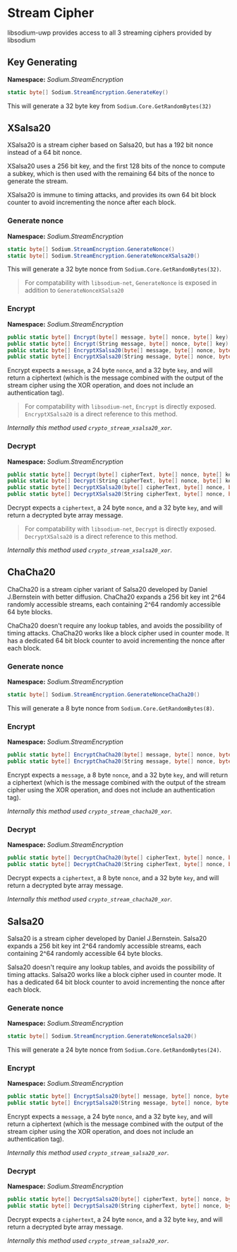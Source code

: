 # Stream Cipher

libsodium-uwp provides access to all 3 streaming ciphers provided by libsodium

## Key Generating

__Namespace:__ _Sodium.StreamEncryption_

```C#
static byte[] Sodium.StreamEncryption.GenerateKey()
```

This will generate a 32 byte key from `Sodium.Core.GetRandomBytes(32)`

## XSalsa20

XSalsa20 is a stream cipher based on Salsa20, but has a 192 bit nonce instead of a 64 bit nonce.

XSalsa20 uses a 256 bit key, and the first 128 bits of the nonce to compute a subkey, which is then used with the remaining 64 bits of the nonce to generate the stream.

XSalsa20 is immune to timing attacks, and provides its own 64 bit block counter to avoid incrementing the nonce after each block.

### Generate nonce

__Namespace:__ _Sodium.StreamEncryption_

```C#
static byte[] Sodium.StreamEncryption.GenerateNonce()
static byte[] Sodium.StreamEncryption.GenerateNonceXSalsa20()
```

This will generate a 32 byte nonce from `Sodium.Core.GetRandomBytes(32)`.

> For compatability with `libsodium-net`, `GenerateNonce` is exposed in addition to `GenerateNonceXSalsa20`

### Encrypt

__Namespace:__ _Sodium.StreamEncryption_

```C#
public static byte[] Encrypt(byte[] message, byte[] nonce, byte[] key)
public static byte[] Encrypt(String message, byte[] nonce, byte[] key)
public static byte[] EncryptXSalsa20(byte[] message, byte[] nonce, byte[] key)
public static byte[] EncryptXSalsa20(String message, byte[] nonce, byte[] key)
```

Encrypt expects a `message`, a 24 byte `nonce`, and a 32 byte `key`, and will return a ciphertext (which is the message combined with the output of the stream cipher using the XOR operation, and does not include an authentication tag).

> For compatability with `libsodium-net`, `Encrypt` is directly exposed. `EncryptXSalsa20` is a direct reference to this method.

_Internally this method used `crypto_stream_xsalsa20_xor`._

### Decrypt

__Namespace:__ _Sodium.StreamEncryption_

```C#
public static byte[] Decrypt(byte[] cipherText, byte[] nonce, byte[] key)
public static byte[] Decrypt(String cipherText, byte[] nonce, byte[] key)
public static byte[] DecryptXSalsa20(byte[] cipherText, byte[] nonce, byte[] key)
public static byte[] DecryptXSalsa20(String cipherText, byte[] nonce, byte[] key)
```

Decrypt expects a `ciphertext`, a 24 byte `nonce`, and a 32 byte `key`, and will return a decrypted byte array message.

> For compatability with `libsodium-net`, `Decrypt` is directly exposed. `DecryptXSalsa20` is a direct reference to this method.

_Internally this method used `crypto_stream_xsalsa20_xor`._

## ChaCha20

ChaCha20 is a stream cipher variant of Salsa20 developed by Daniel J.Bernstein with better diffusion. ChaCha20 expands a 256 bit key int 2^64 randomly accessible streams, each containing 2^64 randomly accessible 64 byte blocks.

ChaCha20 doesn't require any lookup tables, and avoids the possibility of timing attacks. ChaCha20 works like a block cipher used in counter mode. It has a dedicated 64 bit block counter to avoid incrementing the nonce after each block.

### Generate nonce

__Namespace:__ _Sodium.StreamEncryption_

```C#
static byte[] Sodium.StreamEncryption.GenerateNonceChaCha20()
```

This will generate a 8 byte nonce from `Sodium.Core.GetRandomBytes(8)`.

### Encrypt

__Namespace:__ _Sodium.StreamEncryption_

```C#
public static byte[] EncryptChaCha20(byte[] message, byte[] nonce, byte[] key)
public static byte[] EncryptChaCha20(String message, byte[] nonce, byte[] key)
```

Encrypt expects a `message`, a 8 byte `nonce`, and a 32 byte `key`, and will return a ciphertext (which is the message combined with the output of the stream cipher using the XOR operation, and does not include an authentication tag).

_Internally this method used `crypto_stream_chacha20_xor`._

### Decrypt

__Namespace:__ _Sodium.StreamEncryption_

```C#
public static byte[] DecryptChaCha20(byte[] cipherText, byte[] nonce, byte[] key)
public static byte[] DecryptChaCha20(String cipherText, byte[] nonce, byte[] key)
```

Decrypt expects a `ciphertext`, a 8 byte `nonce`, and a 32 byte `key`, and will return a decrypted byte array message.

_Internally this method used `crypto_stream_chacha20_xor`._

## Salsa20

Salsa20 is a stream cipher developed by Daniel J.Bernstein. Salsa20 expands a 256 bit key int 2^64 randomly accessible streams, each containing 2^64 randomly accessible 64 byte blocks.

Salsa20 doesn't require any lookup tables, and avoids the possibility of timing attacks. Salsa20 works like a block cipher used in counter mode. It has a dedicated 64 bit block counter to avoid incrementing the nonce after each block.

### Generate nonce

__Namespace:__ _Sodium.StreamEncryption_

```C#
static byte[] Sodium.StreamEncryption.GenerateNonceSalsa20()
```

This will generate a 24 byte nonce from `Sodium.Core.GetRandomBytes(24)`.

### Encrypt

__Namespace:__ _Sodium.StreamEncryption_

```C#
public static byte[] EncryptSalsa20(byte[] message, byte[] nonce, byte[] key)
public static byte[] EncryptSalsa20(String message, byte[] nonce, byte[] key)
```

Encrypt expects a `message`, a 24 byte `nonce`, and a 32 byte `key`, and will return a ciphertext (which is the message combined with the output of the stream cipher using the XOR operation, and does not include an authentication tag).

_Internally this method used `crypto_stream_salsa20_xor`._

### Decrypt

__Namespace:__ _Sodium.StreamEncryption_

```C#
public static byte[] DecryptSalsa20(byte[] cipherText, byte[] nonce, byte[] key)
public static byte[] DecryptSalsa20(String cipherText, byte[] nonce, byte[] key)
```

Decrypt expects a `ciphertext`, a 24 byte `nonce`, and a 32 byte `key`, and will return a decrypted byte array message.

_Internally this method used `crypto_stream_salsa20_xor`._